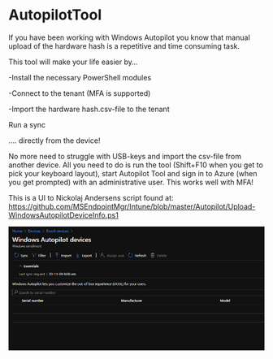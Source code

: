 # AutopilotTool
If you have been working with Windows Autopilot you know that manual upload of the hardware hash is a repetitive and time consuming task.

This tool will make your life easier by…

-Install the necessary PowerShell modules

-Connect to the tenant (MFA is supported)

-Import the hardware hash.csv-file to the tenant

Run a sync

…. directly from the device! 

No more need to struggle with USB-keys and import the csv-file from another device. All you need to do is run the tool (Shift+F10 when you get to pick your keyboard layout), start Autopilot Tool and sign in to Azure (when you get prompted) with an administrative user. This works well with MFA!

This is a UI to Nickolaj Andersens script found at: https://github.com/MSEndpointMgr/Intune/blob/master/Autopilot/Upload-WindowsAutopilotDeviceInfo.ps1

![alt text](https://github.com/NicklasAhlberg/AutopilotTool/blob/main/AutopilotTool.gif?raw=true)

